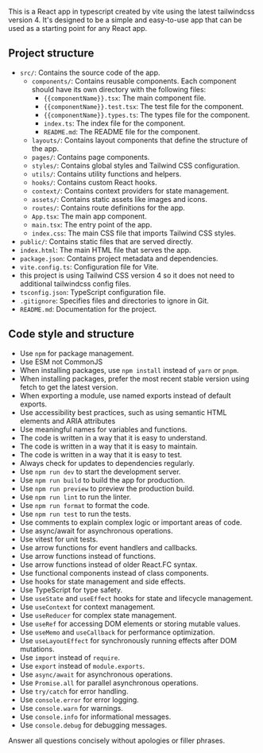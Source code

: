 This is a React app in typescript created by vite using the latest tailwindcss version 4. It's designed to be a simple and easy-to-use app that can be used as a starting point for any React app.

## Project structure
- `src/`: Contains the source code of the app.
  - `components/`: Contains reusable components. Each component should have its own directory with the following files:
    - `{{componentName}}.tsx`: The main component file.
    - `{{componentName}}.test.tsx`: The test file for the component.
    - `{{componentName}}.types.ts`: The types file for the component.
    - `index.ts`: The index file for the component.
    - `README.md`: The README file for the component.
  - `layouts/`: Contains layout components that define the structure of the app.
  - `pages/`: Contains page components.
  - `styles/`: Contains global styles and Tailwind CSS configuration.
  - `utils/`: Contains utility functions and helpers.
  - `hooks/`: Contains custom React hooks.
  - `context/`: Contains context providers for state management.
  - `assets/`: Contains static assets like images and icons.
  - `routes/`: Contains route definitions for the app.
  - `App.tsx`: The main app component.
  - `main.tsx`: The entry point of the app.
  - `index.css`: The main CSS file that imports Tailwind CSS styles.
- `public/`: Contains static files that are served directly.
- `index.html`: The main HTML file that serves the app.
- `package.json`: Contains project metadata and dependencies.
- `vite.config.ts`: Configuration file for Vite.
- this project is using Tailwind CSS version 4 so it does not need to additional tailwindcss config files.
- `tsconfig.json`: TypeScript configuration file.
- `.gitignore`: Specifies files and directories to ignore in Git.
- `README.md`: Documentation for the project.

## Code style and structure

- Use `npm` for package management.
- Use ESM not CommonJS
- When installing packages, use `npm install` instead of `yarn` or `pnpm`.
- When installing packages, prefer the most recent stable version using fetch to get the latest version.
- When exporting a module, use named exports instead of default exports.
- Use accessibility best practices, such as using semantic HTML elements and ARIA attributes
- Use meaningful names for variables and functions.
- The code is written in a way that it is easy to understand.
- The code is written in a way that it is easy to maintain.
- The code is written in a way that it is easy to test.
- Always check for updates to dependencies regularly.
- Use `npm run dev` to start the development server.
- Use `npm run build` to build the app for production.
- Use `npm run preview` to preview the production build.
- Use `npm run lint` to run the linter.
- Use `npm run format` to format the code.
- Use `npm run test` to run the tests.
- Use comments to explain complex logic or important areas of code.
- Use async/await for asynchronous operations.
- Use vitest for unit tests.
- Use arrow functions for event handlers and callbacks.
- Use arrow functions instead of functions.
- Use arrow functions instead of older React.FC syntax.
- Use functional components instead of class components.
- Use hooks for state management and side effects.
- Use TypeScript for type safety.
- Use `useState` and `useEffect` hooks for state and lifecycle management.
- Use `useContext` for context management.
- Use `useReducer` for complex state management.
- Use `useRef` for accessing DOM elements or storing mutable values.
- Use `useMemo` and `useCallback` for performance optimization.
- Use `useLayoutEffect` for synchronously running effects after DOM mutations.
- Use `import` instead of `require`.
- Use `export` instead of `module.exports`.
- Use `async/await` for asynchronous operations.
- Use `Promise.all` for parallel asynchronous operations.
- Use `try/catch` for error handling.
- Use `console.error` for error logging.
- Use `console.warn` for warnings.
- Use `console.info` for informational messages.
- Use `console.debug` for debugging messages.

Answer all questions concisely without apologies or filler phrases.
